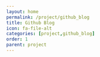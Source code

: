 ```yaml
---
layout: home 
permalink: /project/github_blog
title: Github Blog 
icon: fa-file-alt
categories: [project,github_blog]
order: 1
parent: project 
---
```

